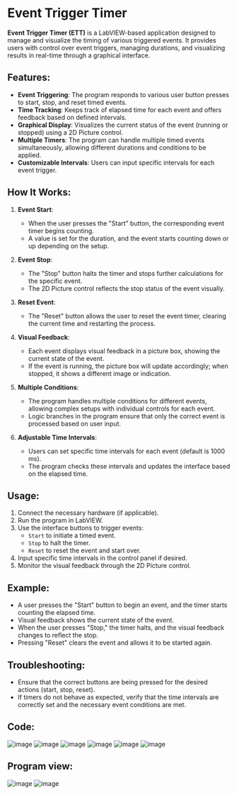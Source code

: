 # Event Trigger Timer

**Event Trigger Timer (ETT)** is a LabVIEW-based application designed to manage and visualize the timing of various triggered events. It provides users with control over event triggers, managing durations, and visualizing results in real-time through a graphical interface.

## Features:
- **Event Triggering**: The program responds to various user button presses to start, stop, and reset timed events.
- **Time Tracking**: Keeps track of elapsed time for each event and offers feedback based on defined intervals.
- **Graphical Display**: Visualizes the current status of the event (running or stopped) using a 2D Picture control.
- **Multiple Timers**: The program can handle multiple timed events simultaneously, allowing different durations and conditions to be applied.
- **Customizable Intervals**: Users can input specific intervals for each event trigger.

## How It Works:
1. **Event Start**:
   - When the user presses the "Start" button, the corresponding event timer begins counting.
   - A value is set for the duration, and the event starts counting down or up depending on the setup.

2. **Event Stop**:
   - The "Stop" button halts the timer and stops further calculations for the specific event.
   - The 2D Picture control reflects the stop status of the event visually.

3. **Reset Event**:
   - The "Reset" button allows the user to reset the event timer, clearing the current time and restarting the process.

4. **Visual Feedback**:
   - Each event displays visual feedback in a picture box, showing the current state of the event.
   - If the event is running, the picture box will update accordingly; when stopped, it shows a different image or indication.

5. **Multiple Conditions**:
   - The program handles multiple conditions for different events, allowing complex setups with individual controls for each event.
   - Logic branches in the program ensure that only the correct event is processed based on user input.

6. **Adjustable Time Intervals**:
   - Users can set specific time intervals for each event (default is 1000 ms).
   - The program checks these intervals and updates the interface based on the elapsed time.

## Usage:
1. Connect the necessary hardware (if applicable).
2. Run the program in LabVIEW.
3. Use the interface buttons to trigger events:
   - `Start` to initiate a timed event.
   - `Stop` to halt the timer.
   - `Reset` to reset the event and start over.
4. Input specific time intervals in the control panel if desired.
5. Monitor the visual feedback through the 2D Picture control.

## Example:
- A user presses the "Start" button to begin an event, and the timer starts counting the elapsed time.
- Visual feedback shows the current state of the event.
- When the user presses "Stop," the timer halts, and the visual feedback changes to reflect the stop.
- Pressing "Reset" clears the event and allows it to be started again.

## Troubleshooting:
- Ensure that the correct buttons are being pressed for the desired actions (start, stop, reset).
- If timers do not behave as expected, verify that the time intervals are correctly set and the necessary event conditions are met.

## Code:
![image](https://github.com/user-attachments/assets/f3eea2bc-cdfc-43f2-bc34-b2cca41ff59d)
![image](https://github.com/user-attachments/assets/d6c7b083-2997-43c1-b47c-3dbc02055ed5)
![image](https://github.com/user-attachments/assets/2ad0247c-dbac-45b2-8a33-89d1910fe148)
![image](https://github.com/user-attachments/assets/e05d093d-2fb4-4170-a6fb-d5b386c64ffc)
![image](https://github.com/user-attachments/assets/88c94a98-8a10-4086-a558-5048fca6161a)
![image](https://github.com/user-attachments/assets/5ca04a75-308b-4496-ac7b-c62b49059b59)

## Program view:
![image](https://github.com/user-attachments/assets/2e22b099-9d41-4480-96e5-6f92df198ba8)
![image](https://github.com/user-attachments/assets/a34ea4de-bb32-4063-950f-9985cae45c08)
